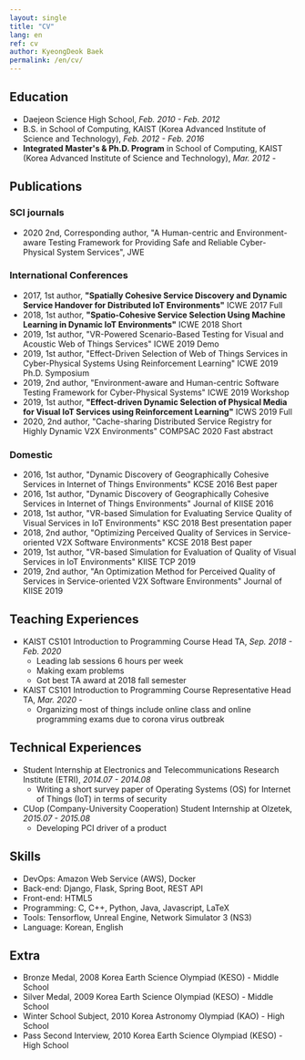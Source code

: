 ```yaml
---
layout: single
title: "CV"
lang: en
ref: cv
author: KyeongDeok Baek
permalink: /en/cv/
---
```

Education
---
- Daejeon Science High School, _Feb. 2010 - Feb. 2012_  
- B.S. in School of Computing, KAIST (Korea Advanced Institute of Science and Technology), _Feb. 2012 - Feb. 2016_  
- **Integrated Master's & Ph.D. Program** in School of Computing, KAIST (Korea Advanced Institute of Science and Technology), _Mar. 2012 -_  

Publications
---
### SCI journals
- 2020 2nd, Corresponding author, "A Human-centric and Environment-aware Testing Framework for Providing Safe and Reliable Cyber-Physical System Services", JWE 

### International Conferences
- 2017, 1st author, **"Spatially Cohesive Service Discovery and Dynamic Service Handover for Distributed IoT Environments"** ICWE 2017 Full
- 2018, 1st author, **"Spatio-Cohesive Service Selection Using Machine Learning in Dynamic IoT Environments"** ICWE 2018 Short
- 2019, 1st author, "VR-Powered Scenario-Based Testing for Visual and Acoustic Web of Things Services" ICWE 2019 Demo
- 2019, 1st author, "Effect-Driven Selection of Web of Things Services in Cyber-Physical Systems Using Reinforcement Learning" ICWE 2019 Ph.D. Symposium
- 2019, 2nd author, "Environment-aware and Human-centric Software Testing Framework for Cyber-Physical Systems" ICWE 2019 Workshop
- 2019, 1st author, **"Effect-driven Dynamic Selection of Physical Media for Visual IoT Services using Reinforcement Learning"** ICWS 2019 Full
- 2020, 2nd author, "Cache-sharing Distributed Service Registry for Highly Dynamic V2X Environments" COMPSAC 2020 Fast abstract

### Domestic
- 2016, 1st author, "Dynamic Discovery of Geographically Cohesive Services in Internet of Things Environments" KCSE 2016 Best paper
- 2016, 1st author, "Dynamic Discovery of Geographically Cohesive Services in Internet of Things Environments" Journal of KIISE 2016
- 2018, 1st author, "VR-based Simulation for Evaluating Service Quality of Visual Services in IoT Environments" KSC 2018 Best presentation paper
- 2018, 2nd author, "Optimizing Perceived Quality of Services in Service-oriented V2X Software Environments" KCSE 2018 Best paper
- 2019, 1st author, "VR-based Simulation for Evaluation of Quality of Visual Services in IoT Environments" KIISE TCP 2019
- 2019, 2nd author, "An Optimization Method for Perceived Quality of Services in Service-oriented V2X Software Environments" Journal of KIISE 2019 

Teaching Experiences
---
- KAIST CS101 Introduction to Programming Course Head TA, _Sep. 2018 - Feb. 2020_
  - Leading lab sessions 6 hours per week
  - Making exam problems
  - Got best TA award at 2018 fall semester
- KAIST CS101 Introduction to Programming Course Representative Head TA, _Mar. 2020 -_
  - Organizing most of things include online class and online programming exams due to corona virus outbreak

Technical Experiences
---
- Student Internship at Electronics and Telecommunications Research Institute (ETRI), _2014.07 - 2014.08_
  - Writing a short survey paper of Operating Systems (OS) for Internet of Things (IoT) in terms of security
- CUop (Company-University Cooperation) Student Internship at Olzetek, _2015.07 - 2015.08_
  - Developing PCI driver of a product

Skills
---
- DevOps: Amazon Web Service (AWS), Docker
- Back-end: Django, Flask, Spring Boot, REST API
- Front-end: HTML5
- Programming: C, C++, Python, Java, Javascript, LaTeX
- Tools: Tensorflow, Unreal Engine, Network Simulator 3 (NS3)
- Language: Korean, English

Extra
---
- Bronze Medal, 2008 Korea Earth Science Olympiad (KESO) - Middle School
- Silver Medal, 2009 Korea Earth Science Olympiad (KESO) - Middle School
- Winter School Subject, 2010 Korea Astronomy Olympiad (KAO) - High School
- Pass Second Interview, 2010 Korea Earth Science Olympiad (KESO) - High School
